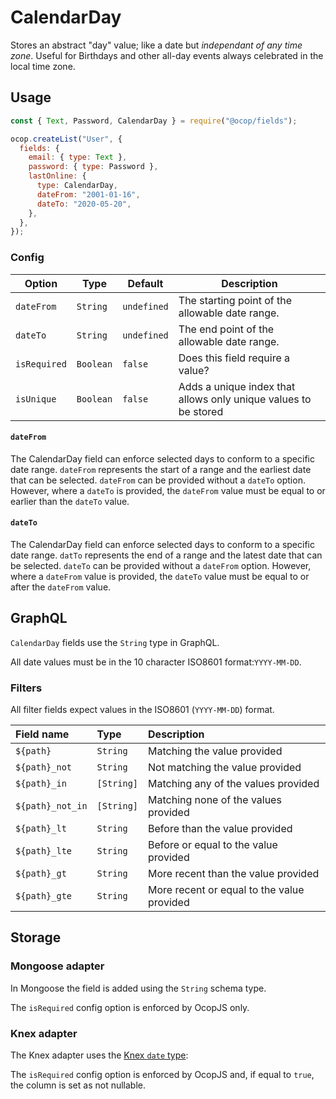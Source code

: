 <!--[meta]
section: api
subSection: field-types
title: CalendarDay
[meta]-->

# CalendarDay

Stores an abstract "day" value; like a date but _independant of any time zone_.
Useful for Birthdays and other all-day events always celebrated in the local time zone.

## Usage

```js
const { Text, Password, CalendarDay } = require("@ocop/fields");

ocop.createList("User", {
  fields: {
    email: { type: Text },
    password: { type: Password },
    lastOnline: {
      type: CalendarDay,
      dateFrom: "2001-01-16",
      dateTo: "2020-05-20",
    },
  },
});
```

### Config

| Option       | Type      | Default     | Description                                                     |
| ------------ | --------- | ----------- | --------------------------------------------------------------- |
| `dateFrom`   | `String`  | `undefined` | The starting point of the allowable date range.                 |
| `dateTo`     | `String`  | `undefined` | The end point of the allowable date range.                      |
| `isRequired` | `Boolean` | `false`     | Does this field require a value?                                |
| `isUnique`   | `Boolean` | `false`     | Adds a unique index that allows only unique values to be stored |

#### `dateFrom`

The CalendarDay field can enforce selected days to conform to a specific date range. `dateFrom` represents the start of a range and the earliest date that can be selected. `dateFrom` can be provided without a `dateTo` option. However, where a `dateTo` is provided, the `dateFrom` value must be equal to or earlier than the `dateTo` value.

#### `dateTo`

The CalendarDay field can enforce selected days to conform to a specific date range. `datTo` represents the end of a range and the latest date that can be selected. `dateTo` can be provided without a `dateFrom` option. However, where a `dateFrom` value is provided, the `dateTo` value must be equal to or after the `dateFrom` value.

## GraphQL

`CalendarDay` fields use the `String` type in GraphQL.

All date values must be in the 10 character ISO8601 format:`YYYY-MM-DD`.

### Filters

All filter fields expect values in the ISO8601 (`YYYY-MM-DD`) format.

| Field name       | Type       | Description                                |
| :--------------- | :--------- | :----------------------------------------- |
| `${path}`        | `String`   | Matching the value provided                |
| `${path}_not`    | `String`   | Not matching the value provided            |
| `${path}_in`     | `[String]` | Matching any of the values provided        |
| `${path}_not_in` | `[String]` | Matching none of the values provided       |
| `${path}_lt`     | `String`   | Before than the value provided             |
| `${path}_lte`    | `String`   | Before or equal to the value provided      |
| `${path}_gt`     | `String`   | More recent than the value provided        |
| `${path}_gte`    | `String`   | More recent or equal to the value provided |

## Storage

### Mongoose adapter

In Mongoose the field is added using the `String` schema type.

The `isRequired` config option is enforced by OcopJS only.

### Knex adapter

The Knex adapter uses the [Knex `date` type](https://knexjs.org/#Schema-date):

The `isRequired` config option is enforced by OcopJS and, if equal to `true`, the column is set as not nullable.
